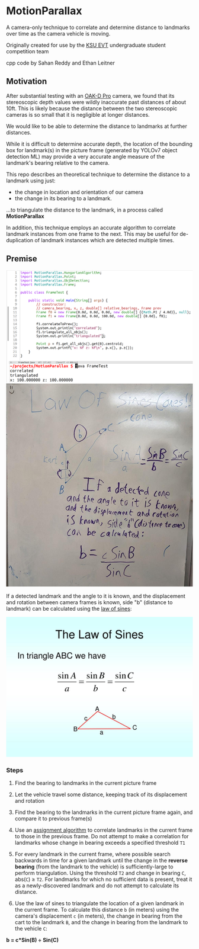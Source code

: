 # MotionParallax

A camera-only technique to correlate and determine distance to landmarks over time as the camera vehicle is moving.

Originally created for use by the [KSU EVT](ksuevt.org) undergraduate student competition team

cpp code by Sahan Reddy and Ethan Leitner

## Motivation

After substantial testing with an [OAK-D Pro](https://shop.luxonis.com/products/oak-d-pro) camera, we found that its stereoscopic depth values were wildly inaccurate past distances of about 10ft. This is likely because the distance between the two stereoscopic cameras is so small that it is negligible at longer distances.

We would like to be able to determine the distance to landmarks at further distances.

While it is difficult to determine accurate depth, the location of the bounding box for landmark(s) in the picture frame (generated by YOLOv7 object detection ML) may provide a very accurate angle measure of the landmark's bearing relative to the camera.

This repo describes an theoretical technique to determine the distance to a landmark using just:

  * the change in location and orientation of our camera
  * the change in its bearing to a landmark.

...to triangulate the distance to the landmark, in a process called **MotionParallax**

In addition, this technique employs an accurate algorithm to correlate landmark instances from one frame to the next. This may be useful for de-duplication of landmark instances which are detected multiple times.

## Premise

<img width="565" alt="proof of concept" src="./assets/proof_of_life.png">

<img width="565" alt="law of cones" src="./assets/law_of_cones.jpeg">


If a detected landmark and the angle to it is known, and the displacement and rotation between camera frames is known, side "b" (distance to landmark) can be calculated using the [law of sines](https://www.math.net/law-of-sines):

<img width="565" alt="law of sines" src="./assets/law_of_sines.jpg">



### Steps


1. Find the bearing to landmarks in the current picture frame

2. Let the vehicle travel some distance, keeping track of its displacement and rotation

3. Find the bearing to the landmarks in the current picture frame again, and compare it to previous frame(s)

4. Use an [assignment algorithm](https://en.wikipedia.org/wiki/Hungarian_algorithm) to correlate landmarks in the current frame to those in the previous frame. Do not attempt to make a correlation for landmarks whose change in bearing exceeds a specified threshold `T1`

5. For every landmark in the current frame, where possible search backwards in time for a given landmark until the change in the **reverse bearing** (from the landmark to the vehicle) is sufficiently-large to perform triangulation. Using the threshold `T2` and change in bearing `C`, abs(`C`) ≥ `T2`. For landmarks for which no sufficient data is present, treat it as a newly-discovered landmark and do not attempt to calculate its distance.

6. Use the law of sines to triangulate the location of a given landmark in the current frame. To calculate this distance `b` (in meters) using the camera's displacement `c` (in meters), the change in bearing from the cart to the landmark `B`, and the change in bearing from the landmark to the vehicle `C`:

**b = c\*Sin(B) ÷ Sin(C)**
